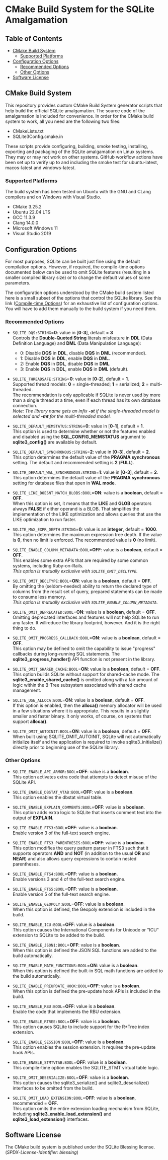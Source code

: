 # CMake Build System for the SQLite Amalgamation

## Table of Contents

- [CMake Build System](#cmake-build-system)
  - [Supported Platforms](#supported-platforms)
- [Configuration Options](#configuration-options)
  - [Recommended Options](#recommended-options)
  - [Other Options](#other-options)
- [Software License](#software-license)

## CMake Build System

This repository provides custom CMake Build System generator scripts that help
build the official SQLite amalgamation. The source code of the amalgamation is
included for convenience. In order for the CMake build system to work, all you
need are the following two files:

* CMakeLists.txt
* SQLite3Config.cmake.in

These scripts provide configuring, building, smoke testing, installing,
exporting and packaging of the SQLite amalgamation on Linux systems. They may
or may not work on other systems. GitHub workflow actions have been set up to
verify up to and including the smoke test for ubuntu-latest, macos-latest and
windows-latest.

### Supported Platforms

The build system has been tested on Ubuntu with the GNU and CLang compilers and
on Windows with Visual Studio.

* CMake 3.25.2
* Ubuntu 22.04 LTS
* GCC 11.3.9
* Clang 14.0.0
* Microsoft Windows 11
* Visual Studio 2019

## Configuration Options

For most purposes, SQLite can be built just fine using the default compilation
options. However, if required, the compile-time options documented below can
be used to omit SQLite features (resulting in a smaller compiled library size)
or to change the default values of some parameters.

The configuration options understood by the CMake build system listed here is
a small subset of the options that control the SQLite library. See this link
([Compile-time Options](https://sqlite.org/compile.html)) for an exhaustive
list of configuration options. You will have to add them manually to the build
system if you need them.

### Recommended Options

- `SQLITE_DQS:STRING`=**0**:
  value in [**0**-**3**], default = **3**  
  Controls the **Double-Quoted String** literals misfeature in **DDL** (Data
  Definition Language) and **DML** (Data Manipulation Language):
  - 0: Disable **DQS** in **DDL**, disable **DQS** in **DML** (recommended).
  - 1: Disable **DQS** in **DDL**, enable **DQS** in **DML**.
  - 2: Enable **DQS** in **DDL**, disable **DQS** in **DML**.
  - 3: Enable **DQS** in **DDL**, enable **DQS** in **DML** (default).

- `SQLITE_THREADSAFE:STRING`=**0**:
  value in [**0**-**2**], default = **1**.  
  Supported thread models: **0** = single-threaded; **1** = serialized;
  **2** = multi-threaded.  
  The recommendation is only applicable if SQLite is never used by more than a
  single thread at a time, even if each thread has its own database connection.  
  _Note: The library name gets an infix **-st** if the single-threaded model
  is selected and **-mt** for the multi-threaded model._

- `SQLITE_DEFAULT_MEMSTATUS:STRING`=**0**:
  value in [**0**-**1**], default = **1**.  
  This option is used to determine whether or not the features enabled and
  disabled using the **SQL_CONFIG_MEMSTATUS** argument to **sqlite3_config()**
  are available by default.

- `SQLITE_DEFAULT_SYNCHRONOUS:STRING`=**2**:
  value in [**0**-**3**], default = **2**.  
  This option determines the default value of the **PRAGMA synchronous**
  setting. The default and recommended setting is **2** (**FULL**).

- `SQLITE_DEFAULT_WAL_SYNCHRONOUS:STRING`=**1**:
  value in [**0**-**3**], default = **2**.  
  This option determines the default value of the **PRAGMA synchronous** setting
  for database files that open in **WAL mode**.

- `SQLITE_LIKE_DOESNT_MATCH_BLOBS:BOOL`=**ON**:
  value is a **boolean**, default = **OFF**.  
  When this option is set, it means that the **LIKE** and **GLOB** operators
  always **FALSE** if either operand is a BLOB. That simplifies the
  implementation of the LIKE optimization and allows queries that use the
  LIKE optimization to run faster.

- `SQLITE_MAX_EXPR_DEPTH:STRING`=**0**:
  value is an **integer**, default = **1000**.  
  This option determines the maximum expression tree depth. If the value is
  **0**, then no limit is enforced. The recommended value is **0** (no limit).

- `SQLITE_ENABLE_COLUMN_METADATA:BOOL`=**OFF**:
  value is a **boolean**, default = **OFF**.  
  This enables some extra APIs that are required by some common systems,
  including Ruby-on-Rails.  
  _This option is mutually exclusive with `SQLITE_OMIT_DECLTYPE`._

- `SQLITE_OMIT_DECLTYPE:BOOL`=**ON**:
  value is a **boolean**, default = **OFF**.  
  By omitting the (seldom-needed) ability to return the declared type of
  columns from the result set of query, prepared statements can be made to
  consume less memory.  
  _This option is mutually exclusive with `SQLITE_ENABLE_COLUMN_METADATA`._

- `SQLITE_OMIT_DEPRECATED:BOOL`=**ON**:
  value is a **boolean**, default = **OFF**.  
  Omitting deprecated interfaces and features will not help SQLite to run any
  faster. It willreduce the library footprint, however. And it is the right
  thing to do.

- `SQLITE_OMIT_PROGRESS_CALLBACK:BOOL`=**ON**:
  value is a **boolean**, default = **OFF**.  
  This option may be defined to omit the capability to issue "progress"
  callbacks during long-running SQL statements. The
  **sqlite3_progress_handler()** API function is not present in the library.

- `SQLITE_OMIT_SHARED_CACHE:BOOL`=**ON**:
  value is a **boolean**, default = **OFF**.  
  This option builds SQLite without support for shared-cache mode.
  The **sqlite3_enable_shared_cache()** is omitted along with a fair amount of
  logic within the B-Tree subsystem associated with shared cache management.

- `SQLITE_USE_ALLOCA:BOOL`=**ON**:
  value is a **boolean**, default = **OFF**.  
  If this option is enabled, then the **alloca()** memory allocator will be used
  in a few situations where it is appropriate. This results in a slightly
  smaller and faster binary. It only works, of course, on systems that support
  **alloca()**.

- `SQLITE_OMIT_AUTOINIT:BOOL`=**ON**:
  value is a **boolean**, default = **OFF**.  
  When built using SQLITE_OMIT_AUTOINIT, SQLite will not automatically initialize
  itself and the application is required to invoke sqlite3_initialize() directly
  prior to beginning use of the SQLite library.

### Other Options

- `SQLITE_ENABLE_API_ARMOR:BOOL`=**OFF**:
  value is a **boolean**.  
  This option activates extra code that attempts to detect misuse of the SQLite API.

- `SQLITE_ENABLE_DBSTAT_VTAB:BOOL`=**OFF**:
  value is a **boolean**.  
  This option enables the dbstat virtual table.

- `SQLITE_ENABLE_EXPLAIN_COMMENTS:BOOL`=**OFF**:
  value is a **boolean**.  
  This option adds extra logic to SQLite that inserts comment text into the
  output of **EXPLAIN**.

- `SQLITE_ENABLE_FTS3:BOOL`=**OFF**:
  value is a **boolean**.  
  Enable version 3 of the full-text search engine.

- `SQLITE_ENABLE_FTS3_PARENTHESIS:BOOL`=**OFF**:
  value is a **boolean**.  
  This option modifies the query pattern parser in FTS3 such that it supports
  operators **AND** and **NOT** (in addition to the usual **OR** and **NEAR**)
  and also allows query expressions to contain nested parentheses.

- `SQLITE_ENABLE_FTS4:BOOL`=**OFF**:
  value is a **boolean**.  
  Enable versions 3 and 4 of the full-text search engine.

- `SQLITE_ENABLE_FTS5:BOOL`=**OFF**:
  value is a **boolean**.  
  Enable version 5 of the full-text search engine.

- `SQLITE_ENABLE_GEOPOLY:BOOL`=**OFF**:
  value is a **boolean**.  
  When this option is defined, the Geopoly extension is included in the build.

- `SQLITE_ENABLE_ICU:BOOL`=**OFF**:
  value is a **boolean**.  
  This option causes the International Components for Unicode or "ICU" extension
  to SQLite to be added to the build.

- `SQLITE_ENABLE_JSON1:BOOL`=**OFF**:
  value is a **boolean**.  
  When this option is defined the JSON SQL functions are added to the build
  automatically.

- `SQLITE_ENABLE_MATH_FUNCTIONS:BOOL`=**ON**:
  value is a **boolean**.  
  When this option is defined the built-in SQL math functions are added to the
  build automatically.

- `SQLITE_ENABLE_PREUPDATE_HOOK:BOOL`=**OFF**:
  value is a **boolean**.  
  When this option is defined the pre-update hook APIs is included in the build.

- `SQLITE_ENABLE_RBU:BOOL`=**OFF**:
  value is a **boolean**.  
  Enable the code that implements the RBU extension.

- `SQLITE_ENABLE_RTREE:BOOL`=**OFF**:
  value is a **boolean**.  
  This option causes SQLite to include support for the R*Tree index extension.

- `SQLITE_ENABLE_SESSION:BOOL`=**OFF**:
  value is a **boolean**.  
  This option enables the session extension. It requires the pre-update hook APIs.

- `SQLITE_ENABLE_STMTVTAB:BOOL`=**OFF**:
  value is a **boolean**.  
  This compile-time option enables the SQLITE_STMT virtual table logic.

- `SQLITE_OMIT_DESERIALIZE:BOOL`=**OFF**:
  value is a **boolean**.  
  This option causes the sqlite3_serialize() and sqlite3_deserialize()
  interfaces to be omitted from the build.

- `SQLITE_OMIT_LOAD_EXTENSION:BOOL`=**OFF**:
  value is a **boolean**, recommended = **OFF**.  
  This option omits the entire extension loading mechanism from SQLite,
  including **sqlite3_enable_load_extension()** and
  **sqlite3_load_extension()** interfaces.

## Software License

The CMake build system is published under the SQLite Blessing license.
(*SPDX-License-Identifier: blessing*)

